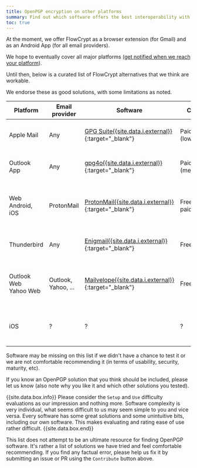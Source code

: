 ```yaml
---
title: OpenPGP encryption on other platforms
summary: Find out which software offers the best interoperability with FlowCrypt
toc: true
---
```


At the moment, we offer FlowCrypt as a browser extension (for Gmail) and as an Android App (for all email providers).

We hope to eventually cover all major platforms ([get notified when we reach your platform](https://flowcrypt.com/download)).

Until then, below is a curated list of FlowCrypt alternatives that we think are workable.

We endorse these as good solutions, with some limitations as noted.

| Platform | Email provider | Software | Cost | Setup,<br>Use | Our notes |
|---|---|---|---|---|---|
| Apple Mail | Any | [GPG Suite{{site.data.i.external}}](https://gpgtools.org/){:target="_blank"} | Paid<br>(low) | `medium`{:class="orange"},<br>`easy`{:class="green"} | Inexpensive, well supported and feature-full.<br>MacOS only. | 
| Outlook App | Any | [gpg4o{{site.data.i.external}}](https://www.giepa.de/?lang=en){:target="_blank"} | Paid<br>(medium) | `medium`{:class="orange"},<br>`medium`{:class="orange"} |Excellent support in our experience<br>Pro-active approach to ensure compatibility |
| Web<br>Android, iOS | ProtonMail | [ProtonMail{{site.data.i.external}}](https://protonmail.com/){:target="_blank"} | Free + paid | `easy`{:class="green"},<br>`easy`{:class="green"} | Good if you want to change your email provider.<br>OpenPGP support limited but improving. Used by many. |
| Thunderbird | Any | [Enigmail{{site.data.i.external}}](https://www.enigmail.net/index.php/en/){:target="_blank"} | Free OSS | `hard`{:class="red"},<br>`medium`{:class="orange"} | Mature and battle tested software<br>Your IT staff should help with setup and support. |
| Outlook Web<br>Yahoo Web | Outlook,<br>Yahoo, ... | [Mailvelope{{site.data.i.external}}](https://www.mailvelope.com/en){:target="_blank"} | Free OSS | `medium`{:class="orange"},<br>`medium`{:class="orange"} | Battle tested. Difficult with attachments, some incompatibility.<br>Free, well maintained and works with many email providers. |
| iOS | ? | ? | ? | ? | We didn't find any good solution for iOS.<br>[Get notified when we release our iOS App{{site.data.i.external}}](https://flowcrypt.com/download) |

Software may be missing on this list if we didn't have a chance to test it or we are not comfortable recommending it (in terms of usability, security, maturity, etc).

If you know an OpenPGP solution that you think should be included, please let us know (also note why you like it and which other solutions you tested).

{{site.data.box.info}}
Please consider the `Setup` and `Use` difficulty evaluations as our impression and nothing more. Software complexity is very individual, what seems difficult to us may seem simple to you and vice versa. Every software has some great solutions and some unintuitive bits, including our own software. This makes evaluating and rating ease of use rather difficult.
{{site.data.box.end}}

This list does not attempt to be an ultimate resource for finding OpenPGP software. It's rather a list of solutions we have tried and feel comfortable recommending. If you find any factual error, please help us fix it by submitting an issue or PR using the `Contribute` button above.
